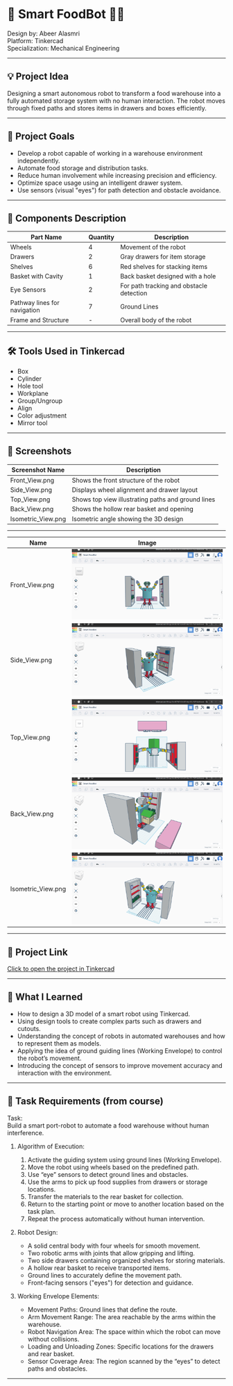 # 🦾 Smart FoodBot 🍎🤖

Design by: Abeer Alasmri  
Platform: Tinkercad  
Specialization: Mechanical Engineering  

---

## 💡 Project Idea  
Designing a smart autonomous robot to transform a food warehouse into a fully automated storage system with no human interaction. The robot moves through fixed paths and stores items in drawers and boxes efficiently.

---

## 🎯 Project Goals  
- Develop a robot capable of working in a warehouse environment independently.  
- Automate food storage and distribution tasks.  
- Reduce human involvement while increasing precision and efficiency.  
- Optimize space usage using an intelligent drawer system.  
- Use sensors (visual "eyes") for path detection and obstacle avoidance.

---

## 🧩 Components Description

| Part Name                   | Quantity | Description                            |
|-----------------------------|----------|----------------------------------------|
| Wheels                      | 4        | Movement of the robot                  |
| Drawers                     | 2        | Gray drawers for item storage          |
| Shelves                     | 6        | Red shelves for stacking items         |
| Basket with Cavity          | 1        | Back basket designed with a hole       |
| Eye Sensors                 | 2        | For path tracking and obstacle detection|
| Pathway lines for navigation| 7        | Ground Lines                           |
| Frame and Structure         | -        | Overall body of the robot              |

---

## 🛠 Tools Used in Tinkercad  
- Box  
- Cylinder  
- Hole tool  
- Workplane  
- Group/Ungroup  
- Align  
- Color adjustment  
- Mirror tool  

---

## 📸 Screenshots

| Screenshot Name      | Description                            |
|----------------------|--------------------------------------|
| Front_View.png       | Shows the front structure of the robot |
| Side_View.png        | Displays wheel alignment and drawer layout |
| Top_View.png         | Shows top view illustrating paths and ground lines |
| Back_View.png        | Shows the hollow rear basket and opening |
| Isometric_View.png   | Isometric angle showing the 3D design |

---

| Name                    | Image             |
|----------------------------|------------------|
| Front_View.png             | ![Front View](Front_View.png)| 
 | Side_View.png     | ![Side View](Side_View.png)  |
 | Top_View.png| ![Top View](Top_View.png)          |
 | Back_View.png  | ![Back View](Back_View.png)     |
 | Isometric_View.png | ![Isometric View](Isometric_View.png)|

---

## 🔗 Project Link  
[Click to open the project in Tinkercad](https://www.tinkercad.com/things/3smBCFkk7v3)

---

## 🧠 What I Learned  
- How to design a 3D model of a smart robot using Tinkercad.
- Using design tools to create complex parts such as drawers and cutouts.
- Understanding the concept of robots in automated warehouses and how to represent them as models.
- Applying the idea of ground guiding lines (Working Envelope) to control the robot’s movement.
- Introducing the concept of sensors to improve movement accuracy and interaction with the environment.


---

## 📌 Task Requirements (from course)

Task:  
Build a smart port-robot to automate a food warehouse without human interference.

1. Algorithm of Execution:
   1. Activate the guiding system using ground lines (Working Envelope).
   2. Move the robot using wheels based on the predefined path.
   3. Use “eye” sensors to detect ground lines and obstacles.
   4. Use the arms to pick up food supplies from drawers or storage locations.
   5. Transfer the materials to the rear basket for collection.
   6. Return to the starting point or move to another location based on the task plan.
   7. Repeat the process automatically without human intervention.

2. Robot Design:
   - A solid central body with four wheels for smooth movement.
   - Two robotic arms with joints that allow gripping and lifting.
   - Two side drawers containing organized shelves for storing materials.
   - A hollow rear basket to receive transported items.
   - Ground lines to accurately define the movement path.
   - Front-facing sensors ("eyes") for detection and guidance.

3. Working Envelope Elements:
   - Movement Paths: Ground lines that define the route.
   - Arm Movement Range: The area reachable by the arms within the warehouse.
   - Robot Navigation Area: The space within which the robot can move without collisions.
   - Loading and Unloading Zones: Specific locations for the drawers and rear basket.
   - Sensor Coverage Area: The region scanned by the “eyes” to detect paths and obstacles.


---
